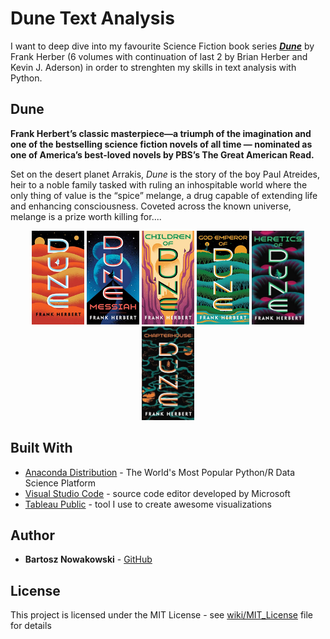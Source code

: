 # Dune Text Analysis

I want to deep dive into my favourite Science Fiction book series [***Dune***](https://en.wikipedia.org/wiki/Dune_(franchise)) by Frank Herber (6 volumes with continuation of last 2 by Brian Herber and Kevin J. Aderson) in order to strenghten my skills in text analysis with Python.

## Dune
**Frank Herbert’s classic masterpiece—a triumph of the imagination and one of the bestselling science fiction novels of all time — nominated as one of America’s best-loved novels by PBS’s The Great American Read.**

Set on the desert planet Arrakis, *Dune* is the story of the boy Paul Atreides, heir to a noble family tasked with ruling an inhospitable world where the only thing of value is the “spice” melange, a drug capable of extending life and enhancing consciousness. Coveted across the known universe, melange is a prize worth killing for....

<div align="center">
    <img src="/covers/D1.jpeg" alt="D1"
        title="Dune" width="84" height="150" />
    <img src="/covers/D2.jpg" alt="D2"
        title="Dune Messiah" width="84" height="150" />
    <img src="/covers/D3.jpg" alt="D3"
        title="Children of Dune" width="84" height="150" />
    <img src="/covers/D4.jpg" alt="D4"
        title="God Emperor of Dune" width="84" height="150" />
    <img src="/covers/D5.jpg" alt="D5"
        title="Heretics of Dune" width="84" height="150" />
    <img src="/covers/D6.jpg" alt="D6"
        title="Chapterhouse: Dune" width="84" height="150" />
</div>

## Built With

* [Anaconda Distribution](https://www.anaconda.com/distribution/) - The World's Most Popular Python/R Data Science Platform
* [Visual Studio Code](https://code.visualstudio.com/) - source code editor developed by Microsoft
* [Tableau Public](https://public.tableau.com/profile/bartosz.nowakowski#!/) - tool I use to create awesome visualizations

## Author

* **Bartosz Nowakowski** - [GitHub](https://github.com/BartekNowakowski)

## License

This project is licensed under the MIT License - see [wiki/MIT_License](https://en.wikipedia.org/wiki/MIT_License) file for details
